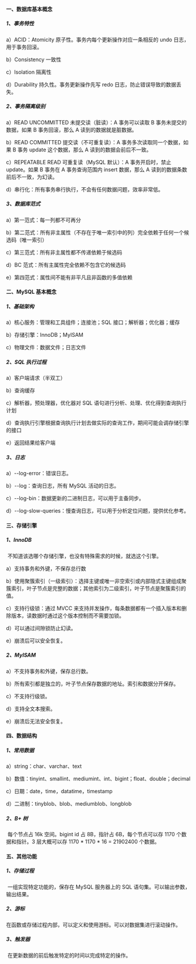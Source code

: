 #### 一、数据库基本概念

##### 1、事务特性

a）ACID：Atomicity 原子性。事务内每个更新操作对应一条相反的 undo 日志，用于事务回滚。

b）Consistency 一致性

c）Isolation 隔离性

d）Durability 持久性。事务更新操作先写 redo 日志，防止错误导致的数据丢失。

##### 2、事务隔离级别

a）READ UNCOMMITTED 未提交读（脏读）：A 事务可以读取 B 事务未提交的数据，如果 B 事务回滚，那么 A 读到的数据就是脏数据。

b）READ COMMITTED 提交读（不可重复读）：A 事务多次读取同一个数据，如果 B 事务 update 这个数据，那么 A 读到的数据会前后不一致。

c）REPEATABLE READ 可重复读（MySQL 默认）：A 事务开启时，禁止 update。如果 B 事务在 A 事务查询范围内 insert 数据，那么 A 读到的数据条数前后不一致，为幻读。

d）串行化：所有事务串行执行，不会有任何数据问题，效率非常低。

##### 3、数据库范式

a）第一范式：每一列都不可再分

b）第二范式：所有非主属性（不存在于唯一索引中的列）完全依赖于任何一个候选码（唯一索引）

c）第三范式：所有非主属性都不传递依赖于候选码

d）BC 范式：所有主属性完全依赖不包含它的候选码

e）第四范式：属性间不能有非平凡且非函数的多值依赖



#### 二、MySQL 基本概念

##### 1、基础架构

a）核心服务：管理和工具组件；连接池；SQL 接口；解析器；优化器；缓存

b）存储引擎：InnoDB；MyISAM

c）物理文件：数据文件；日志文件

##### 2、SQL 执行过程

a）客户端请求（半双工）

b）查询缓存

c）解析器，预处理器，优化器对 SQL 语句进行分析、处理、优化得到查询执行计划

d）查询执行引擎根据查询执行计划去做实际的查询工作，期间可能会调存储引擎的接口

e）返回结果给客户端

##### 3、日志

a）--log-error：错误日志。

b）--log：查询日志，所有 MySQL 活动的日志。

c）--log-bin：数据更新的二进制日志，可以用于主备同步。

d）--log-slow-queries：慢查询日志，可以用于分析定位问题，提供优化参考。



#### 三、存储引擎

##### 1、InnoDB

​		不知道该选哪个存储引擎，也没有特殊需求的时候，就选这个引擎。

a）支持事务和外键，不保存总行数

b）使用聚簇索引（一级索引）：选择主键或唯一非空索引或内部隐式主键组成聚簇索引，叶子节点是完整的数据；其他索引为二级索引，叶子节点是聚簇索引的值。

c）支持行级锁：通过 MVCC 来支持并发操作，每条数据都有一个插入版本和删除版本，读数据时通过这个版本控制而不需要加锁。

d）可以通过间隙锁防止幻读。

e）崩溃后可以安全恢复。

##### 2、MyISAM

a）不支持事务和外键，保存总行数。

b）所有索引都是独立的，叶子节点保存数据的地址。索引和数据分开保存。

c）不支持行级锁。

d）支持全文本搜索。

e）崩溃后无法安全恢复。



#### 四、数据结构

##### 1、常用数据

a）string：char、varchar、text

b）数值：tinyint、smallint、mediumint、int、bigint；float、double；decimal

c）日期：date，time，datatime，timestamp

d）二进制：tinyblob、blob、mediumblob、longblob

##### 2、B+ 树

​		每个节点占 16k 空间。bigint id 占 8B，指针占 6B，每个节点可以存 1170 个数据和指针。3 层大概可以存 1170 * 1170 * 16 = 21902400 个数据。



#### 五、其他功能

##### 1、存储过程

​		一组实现特定功能的，保存在 MySQL 服务器上的 SQL 语句集。可以输出参数，输出结果。

##### 2、游标

​		在函数或存储过程内部，可以定义和使用游标。可以对数据集进行滚动操作。

##### 3、触发器

​		在更新数据的前后触发特定的时间以完成特定的操作。